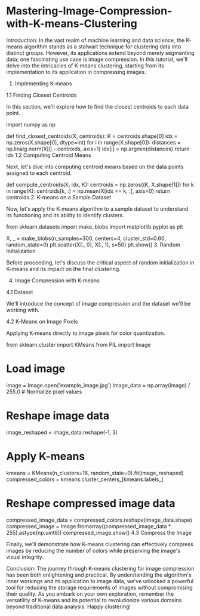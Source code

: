 # Mastering-Image-Compression-with-K-means-Clustering
Introduction:
In the vast realm of machine learning and data science, the K-means algorithm stands as a stalwart technique for clustering data into distinct groups. However, its applications extend beyond merely segmenting data; one fascinating use case is image compression. In this tutorial, we'll delve into the intricacies of K-means clustering, starting from its implementation to its application in compressing images.

1. Implementing K-means

1.1 Finding Closest Centroids

In this section, we'll explore how to find the closest centroids to each data point.

import numpy as np

def find_closest_centroids(X, centroids):
    K = centroids.shape[0]
    idx = np.zeros(X.shape[0], dtype=int)
    for i in range(X.shape[0]):
        distances = np.linalg.norm(X[i] - centroids, axis=1)
        idx[i] = np.argmin(distances)
    return idx
1.2 Computing Centroid Means

Next, let's dive into computing centroid means based on the data points assigned to each centroid.

def compute_centroids(X, idx, K):
    centroids = np.zeros((K, X.shape[1]))
    for k in range(K):
        centroids[k, :] = np.mean(X[idx == k, :], axis=0)
    return centroids
2. K-means on a Sample Dataset

Now, let's apply the K-means algorithm to a sample dataset to understand its functioning and its ability to identify clusters.

from sklearn.datasets import make_blobs
import matplotlib.pyplot as plt

X, _ = make_blobs(n_samples=300, centers=4, cluster_std=0.60, random_state=0)
plt.scatter(X[:, 0], X[:, 1], s=50)
plt.show()
3. Random Initialization

Before proceeding, let's discuss the critical aspect of random initialization in K-means and its impact on the final clustering.

4. Image Compression with K-means

4.1 Dataset

We'll introduce the concept of image compression and the dataset we'll be working with.

4.2 K-Means on Image Pixels

Applying K-means directly to image pixels for color quantization.

from sklearn.cluster import KMeans
from PIL import Image

# Load image
image = Image.open('example_image.jpg')
image_data = np.array(image) / 255.0  # Normalize pixel values

# Reshape image data
image_reshaped = image_data.reshape(-1, 3)

# Apply K-means
kmeans = KMeans(n_clusters=16, random_state=0).fit(image_reshaped)
compressed_colors = kmeans.cluster_centers_[kmeans.labels_]

# Reshape compressed image data
compressed_image_data = compressed_colors.reshape(image_data.shape)
compressed_image = Image.fromarray((compressed_image_data * 255).astype(np.uint8))
compressed_image.show()
4.3 Compress the Image

Finally, we'll demonstrate how K-means clustering can effectively compress images by reducing the number of colors while preserving the image's visual integrity.

Conclusion:
The journey through K-means clustering for image compression has been both enlightening and practical. By understanding the algorithm's inner workings and its application to image data, we've unlocked a powerful tool for reducing the storage requirements of images without compromising their quality. As you embark on your own exploration, remember the versatility of K-means and its potential to revolutionize various domains beyond traditional data analysis. Happy clustering!

